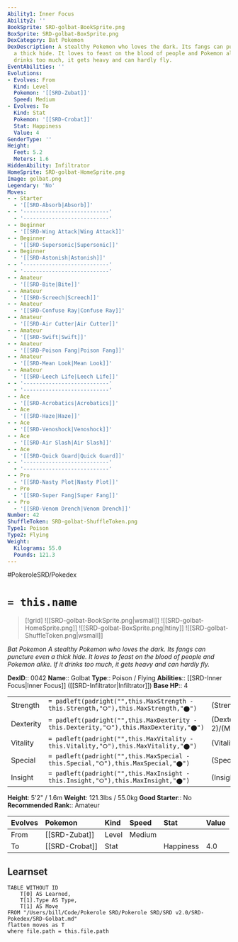 ```yaml
---
Ability1: Inner Focus
Ability2: ''
BookSprite: SRD-golbat-BookSprite.png
BoxSprite: SRD-golbat-BoxSprite.png
DexCategory: Bat Pokemon
DexDescription: A stealthy Pokemon who loves the dark. Its fangs can puncture even
  a thick hide. It loves to feast on the blood of people and Pokemon alike. If it
  drinks too much, it gets heavy and can hardly fly.
EventAbilities: ''
Evolutions:
- Evolves: From
  Kind: Level
  Pokemon: '[[SRD-Zubat]]'
  Speed: Medium
- Evolves: To
  Kind: Stat
  Pokemon: '[[SRD-Crobat]]'
  Stat: Happiness
  Value: 4
GenderType: ''
Height:
  Feet: 5.2
  Meters: 1.6
HiddenAbility: Infiltrator
HomeSprite: SRD-golbat-HomeSprite.png
Image: golbat.png
Legendary: 'No'
Moves:
- - Starter
  - '[[SRD-Absorb|Absorb]]'
- - '---------------------------'
  - '---------------------------'
- - Beginner
  - '[[SRD-Wing Attack|Wing Attack]]'
- - Beginner
  - '[[SRD-Supersonic|Supersonic]]'
- - Beginner
  - '[[SRD-Astonish|Astonish]]'
- - '---------------------------'
  - '---------------------------'
- - Amateur
  - '[[SRD-Bite|Bite]]'
- - Amateur
  - '[[SRD-Screech|Screech]]'
- - Amateur
  - '[[SRD-Confuse Ray|Confuse Ray]]'
- - Amateur
  - '[[SRD-Air Cutter|Air Cutter]]'
- - Amateur
  - '[[SRD-Swift|Swift]]'
- - Amateur
  - '[[SRD-Poison Fang|Poison Fang]]'
- - Amateur
  - '[[SRD-Mean Look|Mean Look]]'
- - Amateur
  - '[[SRD-Leech Life|Leech Life]]'
- - '---------------------------'
  - '---------------------------'
- - Ace
  - '[[SRD-Acrobatics|Acrobatics]]'
- - Ace
  - '[[SRD-Haze|Haze]]'
- - Ace
  - '[[SRD-Venoshock|Venoshock]]'
- - Ace
  - '[[SRD-Air Slash|Air Slash]]'
- - Ace
  - '[[SRD-Quick Guard|Quick Guard]]'
- - '---------------------------'
  - '---------------------------'
- - Pro
  - '[[SRD-Nasty Plot|Nasty Plot]]'
- - Pro
  - '[[SRD-Super Fang|Super Fang]]'
- - Pro
  - '[[SRD-Venom Drench|Venom Drench]]'
Number: 42
ShuffleToken: SRD-golbat-ShuffleToken.png
Type1: Poison
Type2: Flying
Weight:
  Kilograms: 55.0
  Pounds: 121.3
---
```


#PokeroleSRD/Pokedex

# `= this.name`

> [!grid]
> ![[SRD-golbat-BookSprite.png|wsmall]]
> ![[SRD-golbat-HomeSprite.png]]
> ![[SRD-golbat-BoxSprite.png|htiny]]
> ![[SRD-golbat-ShuffleToken.png|wsmall]]


*Bat Pokemon*
*A stealthy Pokemon who loves the dark. Its fangs can puncture even a thick hide. It loves to feast on the blood of people and Pokemon alike. If it drinks too much, it gets heavy and can hardly fly.*

**DexID**:: 0042
**Name**:: Golbat
**Type**:: Poison / Flying
**Abilities**:: [[SRD-Inner Focus|Inner Focus]] ([[SRD-Infiltrator|Infiltrator]])
**Base HP**:: 4

|           |                                                                                        |                                          |
| --------- | -------------------------------------------------------------------------------------- | ---------------------------------------- |
| Strength  | `= padleft(padright("",this.MaxStrength - this.Strength,"⭘"),this.MaxStrength,"⬤")`    | (Strength::2)/(MaxStrength::5)   |
| Dexterity | `= padleft(padright("",this.MaxDexterity - this.Dexterity,"⭘"),this.MaxDexterity,"⬤")` | (Dexterity:: 2)/(MaxDexterity::5) |
| Vitality  | `= padleft(padright("",this.MaxVitality - this.Vitality,"⭘"),this.MaxVitality,"⬤")`    | (Vitality::2)/(MaxVitality::5)   |
| Special   | `= padleft(padright("",this.MaxSpecial - this.Special,"⭘"),this.MaxSpecial,"⬤")`       | (Special::2)/(MaxSpecial::4)     |
| Insight   | `= padleft(padright("",this.MaxInsight - this.Insight,"⭘"),this.MaxInsight,"⬤")`       | (Insight::2)/(MaxInsight::5)     |

**Height**: 5'2" / 1.6m
**Weight**: 121.3lbs / 55.0kg
**Good Starter**:: No
**Recommended Rank**:: Amateur

| Evolves   | Pokemon        | Kind   | Speed   | Stat      | Value   |
|:----------|:---------------|:-------|:--------|:----------|:--------|
| From      | [[SRD-Zubat]]  | Level  | Medium  |           |         |
| To        | [[SRD-Crobat]] | Stat   |         | Happiness | 4.0     |

## Learnset

```dataview
TABLE WITHOUT ID
    T[0] AS Learned,
    T[1].Type AS Type,
    T[1] AS Move
FROM "/Users/bill/Code/Pokerole SRD/Pokerole SRD/SRD v2.0/SRD-Pokedex/SRD-Golbat.md"
flatten moves as T
where file.path = this.file.path
```
